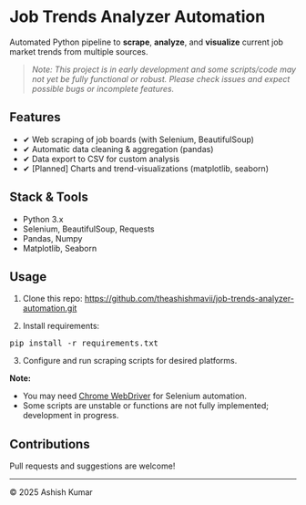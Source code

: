 # Job Trends Analyzer Automation

Automated Python pipeline to **scrape**, **analyze**, and **visualize** current job market trends from multiple sources.

> _Note: This project is in early development and some scripts/code may not yet be fully functional or robust. Please check issues and expect possible bugs or incomplete features._

## Features

- ✔ Web scraping of job boards (with Selenium, BeautifulSoup)
- ✔ Automatic data cleaning & aggregation (pandas)
- ✔ Data export to CSV for custom analysis
- ✔ [Planned] Charts and trend-visualizations (matplotlib, seaborn)

## Stack & Tools

- Python 3.x
- Selenium, BeautifulSoup, Requests
- Pandas, Numpy
- Matplotlib, Seaborn

## Usage

1. Clone this repo:
https://github.com/theashishmavii/job-trends-analyzer-automation.git


2. Install requirements:
<pre>pip install -r requirements.txt</pre>


3. Configure and run scraping scripts for desired platforms.


**Note:**  
- You may need [Chrome WebDriver](https://chromedriver.chromium.org/downloads) for Selenium automation.
- Some scripts are unstable or functions are not fully implemented; development in progress.

## Contributions

Pull requests and suggestions are welcome!

---

© 2025 Ashish Kumar
